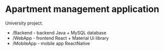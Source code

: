 # Apartment management application

University project.

- /Backend   - backend Java + MySQL database
- /WebApp    - frontend React + Material Ui library
- /MobileApp - mobile app ReactNative


